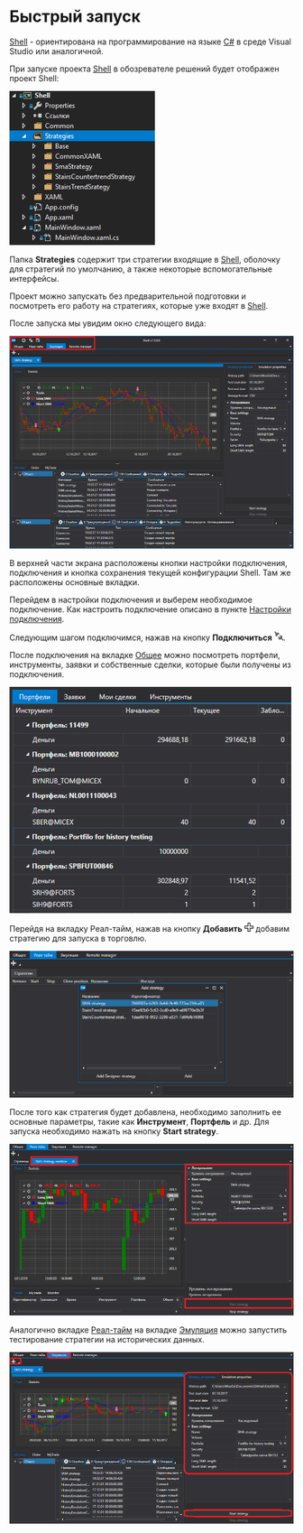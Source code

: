 # Быстрый запуск

[Shell](../shell.md) \- ориентирована на программирование на языке [C\#](https://ru.wikipedia.org/wiki/C_Sharp) в среде Visual Studio или аналогичной.

При запуске проекта [Shell](../shell.md) в обозревателе решений будет отображен проект Shell:

![Shell Quick start 00](../../images/shell_quick_start_00.png)

Папка **Strategies** содержит три стратегии входящие в [Shell](../shell.md), оболочку для стратегий по умолчанию, а также некоторые вспомогательные интерфейсы.

Проект можно запускать без предварительной подготовки и посмотреть его работу на стратегиях, которые уже входят в [Shell](../shell.md).

После запуска мы увидим окно следующего вида:

![Shell Quick start 01](../../images/shell_quick_start_01.png)

В верхней части экрана расположены кнопки настройки подключения, подключения и кнопка сохранения текущей конфигурации Shell. Там же расположены основные вкладки.

Перейдем в настройки подключения и выберем необходимое подключение. Как настроить подключение описано в пункте [Настройки подключения](connections_settings.md).

Следующим шагом подключимся, нажав на кнопку **Подключиться** ![Designer The quick access toolbar 00](../../images/designer_quick_access_toolbar_00.png).

После подключения на вкладке [Общее](user_interface/common.md) можно посмотреть портфели, инструменты, заявки и собственные сделки, которые были получены из подключения.

![Shell Quick start 02](../../images/shell_quick_start_02.png)

Перейдя на вкладку Реал\-тайм, нажав на кнопку **Добавить** ![Designer Creation tool 00](../../images/designer_creation_tool_00.png) добавим стратегию для запуска в торговлю.

![Shell Quick start 03](../../images/shell_quick_start_03.png)

После того как стратегия будет добавлена, необходимо заполнить ее основные параметры, такие как **Инструмент**, **Портфель** и др. Для запуска необходимо нажать на кнопку **Start strategy**.

![Shell Quick start 04](../../images/shell_quick_start_04.png)

Аналогично вкладке [Реал\-тайм](user_interface/real_time.md) на вкладке [Эмуляция](user_interface/emulation.md) можно запустить тестирование стратегии на исторических данных.

![Shell Quick start 05](../../images/shell_quick_start_05.png)

